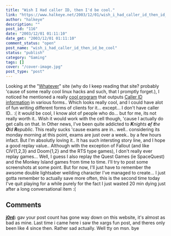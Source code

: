 ```yaml
---
title: "Wish I Had caller ID, then I'd be cool."
link: "https://www.halkeye.net/2003/12/01/wish_i_had_caller_id_then_id_be_cool/"
author: "halkeye"
description: ""
post_id: "116"
date: "2003/12/01 01:11:10"
date_gmt: "2003/12/01 01:11:10"
comment_status: "open"
post_name: "wish_i_had_caller_id_then_id_be_cool"
status: "publish"
category: "Gaming"
tags: []
cover: "/cover-image.jpg"
post_type: "post"
---
```


Looking at the "[Whatever](http://www.whatever.ca)" site (why do I keep reading that site? probably 'cause of some really cool linux hacks and such, that I promptly forget.), I noticed he mentioned a really [cool program](http://ncid.sourceforge.net/) that outputs [Caller ID information](http://ncid.sourceforge.net/) in various forms.. Which looks really cool, and I could have alot of fun writing different forms of clients for it... except... I don't have caller ID.. :( it would be cool, I know alot of people who do... but for me, its not really worth it.. Wish it would work with the cell though, 'cause I actually do get calls on that. In Other news, I've been quite addicted to _**K**nights **o**f **t**he **O**ld **R**epublic_. This really sucks 'cause exams are in.. well.. considering its monday morning at this point, exams are just over a week.. by a few hours infact. But I'm absolutly loving it.. It has such intersting story line, and I hope a good replay value.. Although with the exception of Fallout (and like CIV{1,2,3} and Doom{1,2} and the RTS type games), I don't really ever replay games... Well, I guess I also replay the Quest Games (ie SpaceQuest) and the Monkey Island games from time to time. I'll try to post some screenshots at some point. But for now, I'll just have to remember the awsome double lightsaber weilding character I've managed to create... I just gotta remember to actually save more often, this is the second time today I've quit playing for a while purely for the fact I just wasted 20 min dying just after a long conversational item :(

## Comments

**[j0rd](#10 "2003-12-07 23:54:41"):** gav your post count has gone way down on this website, it's almost as bad as mine. Last time i came here i saw the xargs fun post, and theres only been like 4 since then. Rather sad actually. Well tty on msn. bye

